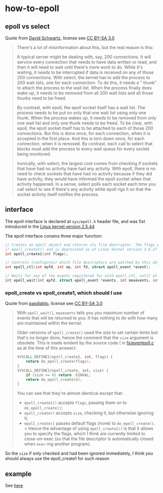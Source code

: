 # how-to-epoll

## epoll vs select

Quote from [David Schwartz](https://stackoverflow.com/a/17355702), license
see [CC BY-SA 3.0](https://creativecommons.org/licenses/by-sa/3.0/)
> There's a lot of misinformation about this, but the real reason is this:
>
> A typical server might be dealing with, say, 200 connections. It will service every connection that needs to have data
> written or read, and then it will need to wait until there's more work to do. While it's waiting, it needs to be
> interrupted if data is received on any of those 200 connections.
> With select, the kernel has to add the process to 200 wait lists, one for each connection. To do this, it needs a "
> thunk" to attach the process to the wait list. When the process finally does wake up, it needs to be removed from all
> 200 wait lists and all those thunks need to be freed.
>
> By contrast, with epoll, the epoll socket itself has a wait list. The process needs to be put on only that one wait
> list using only one thunk. When the process wakes up, it needs to be removed from only one wait list and only one
> thunk
> needs to be freed.
> To be clear, with epoll, the epoll socket itself has to be attached to each of those 200 connections. But this is done
> once, for each connection, when it is accepted in the first place. And this is torn down once, for each connection,
> when
> it is removed. By contrast, each call to select that blocks must add the process to every wait queue for every socket
> being monitored.
>
> Ironically, with select, the largest cost comes from checking if sockets that have had no activity have had any
> activity. With epoll, there is no need to check sockets that have had no activity because if they did have activity,
> they would have informed the epoll socket when that activity happened. In a sense, select polls each socket each time
> you call select to see if there's any activity while epoll rigs it so that the socket activity itself notifies the
> process.

## interface

The epoll interface is declared at `sys/epoll.h` header file, and was fist introduced in
the [Linux kernel version 2.5.44](https://en.wikipedia.org/wiki/Epoll#:~:text=first%20introduced%20in%20version%202.5.44%20of%20the%20Linux%20kernel.%5B1%5D)

The epoll interface conains three major function:

```c
// Creates an epoll object and returns its file descriptor. The flags parameter allows epoll behavior to be modified. It has only one valid value, EPOLL_CLOEXEC. epoll_create() is an older variant of 
// epoll_create1() and is deprecated as of Linux kernel version 2.6.27 and glibc version 2.9.[4]
int epoll_create1(int flags);

// Controls (configures) which file descriptors are watched by this object, and for which events. op can be ADD, MODIFY or DELETE.
int epoll_ctl(int epfd, int op, int fd, struct epoll_event *event);

// Waits for any of the events registered for with epoll_ctl, until at least one occurs or the timeout elapses. Returns the occurred events in events, up to maxevents at once.
int epoll_wait(int epfd, struct epoll_event *events, int maxevents, int timeout);
```

### epoll_create vs epoll_create1, which should I use

Quote from [paxdiablo](https://stackoverflow.com/a/10011348), license
see [CC BY-SA 3.0](https://creativecommons.org/licenses/by-sa/3.0/)
> With `epoll_wait()`, `maxevents` tells you you maximum number of events that will be returned to you. It has nothing
> to do with how many are maintained within the kernel.
>
> Older versions of `epoll_create()` used the size to set certain limits but that's no longer done, hence the comment
> that the `size` argument is obsolete. This is made evident by the source code (
> in [fs/eventpoll.c](https://github.com/torvalds/linux/blob/master/fs/eventpoll.c#L2093) as at the time of this
> answer):
> ```c
> SYSCALL_DEFINE1(epoll_create1, int, flags) {
>     return do_epoll_create(flags);
> }
> SYSCALL_DEFINE1(epoll_create, int, size) {
>     if (size <= 0) return -EINVAL;
>     return do_epoll_create(0);
> }
> ```
> You can see that they're almost identical except that:
> - `epoll_create1()` accepts `flags`, passing them on to `do_epoll_create()`;
> - `epoll_create()` accepts `size`, checking it, but otherwise ignoring it;
> - `epoll_create()` passes default flags (none) to `do_epoll_create()`.
    > Hence the advantage of using `epoll_create1()` is that it allows you to specify the flags, which I think are
    currently limited to close-on-exec (so that the file descriptor is automatically closed when `exec`-ing another
    program).

So the `size` if only checked and had been ignored immediately, I think you should always use the epoll_create1 for such
reason

## example

See [here](./main.c)